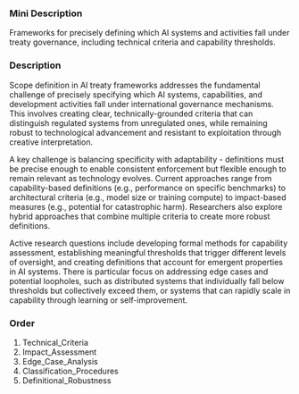 ### Mini Description

Frameworks for precisely defining which AI systems and activities fall under treaty governance, including technical criteria and capability thresholds.

### Description

Scope definition in AI treaty frameworks addresses the fundamental challenge of precisely specifying which AI systems, capabilities, and development activities fall under international governance mechanisms. This involves creating clear, technically-grounded criteria that can distinguish regulated systems from unregulated ones, while remaining robust to technological advancement and resistant to exploitation through creative interpretation.

A key challenge is balancing specificity with adaptability - definitions must be precise enough to enable consistent enforcement but flexible enough to remain relevant as technology evolves. Current approaches range from capability-based definitions (e.g., performance on specific benchmarks) to architectural criteria (e.g., model size or training compute) to impact-based measures (e.g., potential for catastrophic harm). Researchers also explore hybrid approaches that combine multiple criteria to create more robust definitions.

Active research questions include developing formal methods for capability assessment, establishing meaningful thresholds that trigger different levels of oversight, and creating definitions that account for emergent properties in AI systems. There is particular focus on addressing edge cases and potential loopholes, such as distributed systems that individually fall below thresholds but collectively exceed them, or systems that can rapidly scale in capability through learning or self-improvement.

### Order

1. Technical_Criteria
2. Impact_Assessment
3. Edge_Case_Analysis
4. Classification_Procedures
5. Definitional_Robustness
